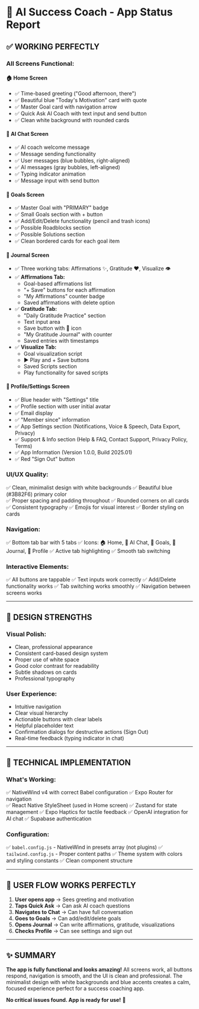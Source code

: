 # 🎉 AI Success Coach - App Status Report

## ✅ **WORKING PERFECTLY**

### **All Screens Functional:**

#### 🏠 **Home Screen**
- ✅ Time-based greeting ("Good afternoon, there")
- ✅ Beautiful blue "Today's Motivation" card with quote
- ✅ Master Goal card with navigation arrow
- ✅ Quick Ask AI Coach with text input and send button
- ✅ Clean white background with rounded cards

#### 💬 **AI Chat Screen**  
- ✅ AI coach welcome message
- ✅ Message sending functionality
- ✅ User messages (blue bubbles, right-aligned)
- ✅ AI messages (gray bubbles, left-aligned)
- ✅ Typing indicator animation
- ✅ Message input with send button

#### 🎯 **Goals Screen**
- ✅ Master Goal with "PRIMARY" badge  
- ✅ Small Goals section with + button
- ✅ Add/Edit/Delete functionality (pencil and trash icons)
- ✅ Possible Roadblocks section
- ✅ Possible Solutions section
- ✅ Clean bordered cards for each goal item

#### 📔 **Journal Screen**
- ✅ Three working tabs: Affirmations ✨, Gratitude ❤️, Visualize 👁️
- ✅ **Affirmations Tab:**
  - Goal-based affirmations list
  - "+ Save" buttons for each affirmation
  - "My Affirmations" counter badge
  - Saved affirmations with delete option
- ✅ **Gratitude Tab:**
  - "Daily Gratitude Practice" section
  - Text input area
  - Save button with 💾 icon
  - "My Gratitude Journal" with counter
  - Saved entries with timestamps
- ✅ **Visualize Tab:**
  - Goal visualization script
  - ▶️ Play and + Save buttons
  - Saved Scripts section
  - Play functionality for saved scripts

#### 👤 **Profile/Settings Screen**
- ✅ Blue header with "Settings" title
- ✅ Profile section with user initial avatar
- ✅ Email display
- ✅ "Member since" information
- ✅ App Settings section (Notifications, Voice & Speech, Data Export, Privacy)
- ✅ Support & Info section (Help & FAQ, Contact Support, Privacy Policy, Terms)
- ✅ App Information (Version 1.0.0, Build 2025.01)
- ✅ Red "Sign Out" button

### **UI/UX Quality:**
✅ Clean, minimalist design with white backgrounds
✅ Beautiful blue (#3B82F6) primary color  
✅ Proper spacing and padding throughout
✅ Rounded corners on all cards
✅ Consistent typography
✅ Emojis for visual interest
✅ Border styling on cards

### **Navigation:**
✅ Bottom tab bar with 5 tabs
✅ Icons: 🏠 Home, 💬 AI Chat, 🎯 Goals, 📔 Journal, 👤 Profile
✅ Active tab highlighting
✅ Smooth tab switching

### **Interactive Elements:**
✅ All buttons are tappable
✅ Text inputs work correctly
✅ Add/Delete functionality works
✅ Tab switching works smoothly
✅ Navigation between screens works

---

## 🎨 **DESIGN STRENGTHS**

### **Visual Polish:**
- Clean, professional appearance
- Consistent card-based design system
- Proper use of white space
- Good color contrast for readability
- Subtle shadows on cards
- Professional typography

### **User Experience:**
- Intuitive navigation
- Clear visual hierarchy
- Actionable buttons with clear labels
- Helpful placeholder text
- Confirmation dialogs for destructive actions (Sign Out)
- Real-time feedback (typing indicator in chat)

---

## 🚀 **TECHNICAL IMPLEMENTATION**

### **What's Working:**
✅ NativeWind v4 with correct Babel configuration
✅ Expo Router for navigation  
✅ React Native StyleSheet (used in Home screen)
✅ Zustand for state management
✅ Expo Haptics for tactile feedback
✅ OpenAI integration for AI chat
✅ Supabase authentication

### **Configuration:**
✅ `babel.config.js` - NativeWind in presets array (not plugins)
✅ `tailwind.config.js` - Proper content paths
✅ Theme system with colors and styling constants
✅ Clean component structure

---

## 📱 **USER FLOW WORKS PERFECTLY**

1. **User opens app** → Sees greeting and motivation
2. **Taps Quick Ask** → Can ask AI coach questions
3. **Navigates to Chat** → Can have full conversation
4. **Goes to Goals** → Can add/edit/delete goals
5. **Opens Journal** → Can write affirmations, gratitude, visualizations
6. **Checks Profile** → Can see settings and sign out

---

## ✨ **SUMMARY**

**The app is fully functional and looks amazing!** All screens work, all buttons respond, navigation is smooth, and the UI is clean and professional. The minimalist design with white backgrounds and blue accents creates a calm, focused experience perfect for a success coaching app.

**No critical issues found. App is ready for use!** 🎉

